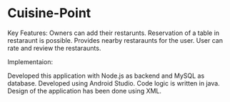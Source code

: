 # Cuisine-Point
Key Features:
Owners can add their restarunts.
Reservation of a table in restaraunt is possible.
Provides nearby restaraunts for the user.
User can rate and review the restaraunts.

Implementaion:

Developed this application with Node.js as backend and MySQL as database.
Developed using Android Studio. Code logic is written in java.
Design of the application has been done using XML.
